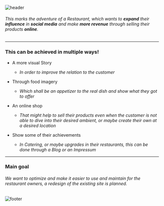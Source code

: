 ![header](https://capsule-render.vercel.app/api?type=soft&color=3d1414&height=150&section=header&text=Topolino%20&fontColor=ffffe6&fontSize=90&animation=fadeIn)

###### This marks the adventure of a Restaurant, which wants to **expand** their **influence** in **social media** and make **more revenue** through selling their products **online**.
<hr></hr>

### This can be achieved in multiple ways!

- A more visual Story
  - _In order to improve the relation to the customer_

- Through food imagery
  - _Which shall be an appetizer to the real dish and show what they got to offer_

- An online shop
  - _That might help to sell their products even when the customer is not able to dive into their desired ambient, or maybe create their own at a desired location_

- Show some of their achievements
  - _In Catering, or maybe upgrades in their restaurants, this can be done through a Blog or an Impressum_

<hr></hr>

### Main goal

###### We want to optimize and make it easier to use and maintain for the restaurant owners, a redesign of the existing site is planned.

![footer](https://capsule-render.vercel.app/api?type=soft&color=3d1414&height=150&section=footer&text=Work%20In%20Progress&fontColor=ffffe6&fontSize=90&animation=twinkling)
